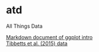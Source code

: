 # atd

All Things Data

[Markdown document of ggplot intro](https://raw.githubusercontent.com/flopezo/atd/master/intro_to_ggplot.Rmd)  
[Tibbetts et al. (2015) data](https://raw.githubusercontent.com/flopezo/atd/master/Tibbets_et_al_2015_data.csv)
